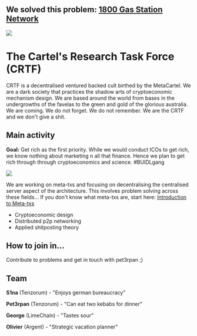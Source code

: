 ## We solved this problem: [1800 Gas Station Network](https://medium.com/tabookey/1-800-ethereum-gas-stations-network-for-toll-free-transactions-4bbfc03a0a56)

![](https://i.imgur.com/bIS8zGh.png)

# The Cartel's Research Task Force (CRTF)

CRTF is a decentralised ventured backed cult birthed by the MetaCartel. We are a dark society that practices the shadow arts of cryptoeconomic mechanism design. We are based around the world from bases in the undergrowths of the favelas to the green and gold of the glorious australia. We are coming. We do not forget. We do not remember. We are the CRTF and we don't give a shit.

## Main activity

**Goal:** Get rich as the first priority. While we would conduct ICOs to get rich, we know nothing about marketing n all that finance. Hence we plan to get rich through through cryptoeconomics and science. #BUIDLgang

![](https://i.imgur.com/YZ6a9pm.png)

We are working on meta-txs and focusing on decentralising the centralised server aspect of the architecture. This involves problem solving across these fields... If you don't know what meta-txs are, start here: [Introduction to Meta-txs](https://github.com/Meta-tx/Harbour-MVP/wiki)

- Cryptoeconomic design
- Distributed p2p networking
- Applied shitposting theory 

## How to join in...

Contribute to problems and get in touch with pet3rpan ;)

## Team

**S1na** (Tenzorum) - "Enjoys german bureaucracy"

**Pet3rpan** (Tenzorum) - "Can eat two kebabs for dinner"

**George** (LimeChain) - "Tastes sour"

**Olivier** (Argent) - "Strategic vacation planner"
